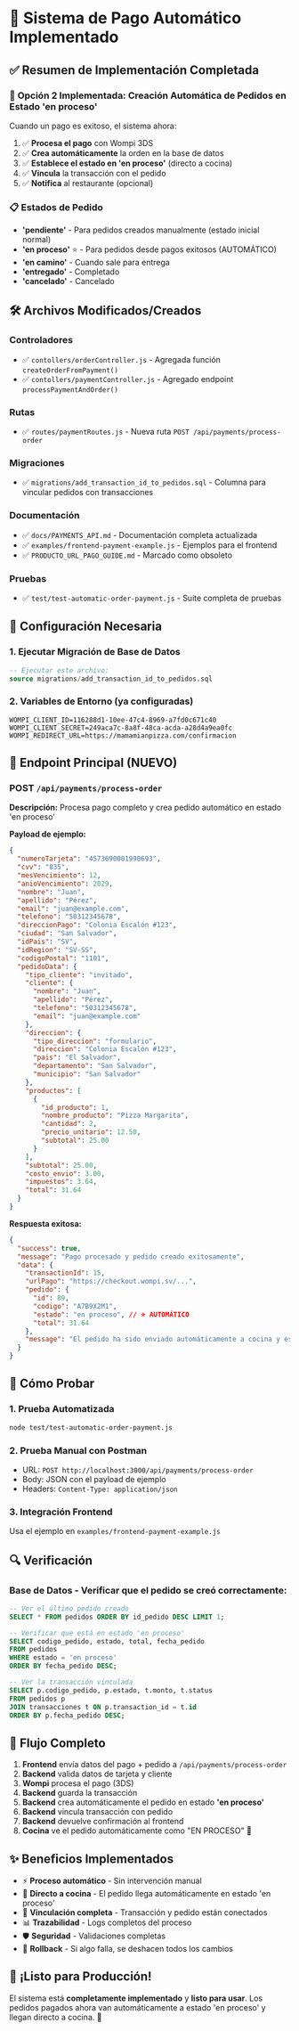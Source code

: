 # 🎉 Sistema de Pago Automático Implementado

## ✅ Resumen de Implementación Completada

### 🚀 **Opción 2 Implementada: Creación Automática de Pedidos en Estado 'en proceso'**

Cuando un pago es exitoso, el sistema ahora:
1. ✅ **Procesa el pago** con Wompi 3DS
2. ✅ **Crea automáticamente** la orden en la base de datos  
3. ✅ **Establece el estado en 'en proceso'** (directo a cocina)
4. ✅ **Vincula** la transacción con el pedido
5. ✅ **Notifica** al restaurante (opcional)

### 📋 Estados de Pedido
- **'pendiente'** - Para pedidos creados manualmente (estado inicial normal)
- **'en proceso'** ⭐ - Para pedidos desde pagos exitosos (AUTOMÁTICO)
- **'en camino'** - Cuando sale para entrega
- **'entregado'** - Completado
- **'cancelado'** - Cancelado

## 🛠️ Archivos Modificados/Creados

### **Controladores**
- ✅ `contollers/orderController.js` - Agregada función `createOrderFromPayment()`
- ✅ `contollers/paymentController.js` - Agregado endpoint `processPaymentAndOrder()`

### **Rutas**
- ✅ `routes/paymentRoutes.js` - Nueva ruta `POST /api/payments/process-order`

### **Migraciones**
- ✅ `migrations/add_transaction_id_to_pedidos.sql` - Columna para vincular pedidos con transacciones

### **Documentación**
- ✅ `docs/PAYMENTS_API.md` - Documentación completa actualizada
- ✅ `examples/frontend-payment-example.js` - Ejemplos para el frontend
- ✅ `PRODUCTO_URL_PAGO_GUIDE.md` - Marcado como obsoleto

### **Pruebas**
- ✅ `test/test-automatic-order-payment.js` - Suite completa de pruebas

## 🔧 Configuración Necesaria

### 1. **Ejecutar Migración de Base de Datos**
```sql
-- Ejecutar este archivo:
source migrations/add_transaction_id_to_pedidos.sql
```

### 2. **Variables de Entorno (ya configuradas)**
```env
WOMPI_CLIENT_ID=116288d1-10ee-47c4-8969-a7fd0c671c40
WOMPI_CLIENT_SECRET=249aca7c-8a8f-48ca-acda-a28d4a9ea0fc
WOMPI_REDIRECT_URL=https://mamamianpizza.com/confirmacion
```

## 🚀 Endpoint Principal (NUEVO)

### **POST** `/api/payments/process-order`

**Descripción:** Procesa pago completo y crea pedido automático en estado 'en proceso'

**Payload de ejemplo:**
```json
{
  "numeroTarjeta": "4573690001990693",
  "cvv": "835",
  "mesVencimiento": 12,
  "anioVencimiento": 2029,
  "nombre": "Juan",
  "apellido": "Pérez",
  "email": "juan@example.com",
  "telefono": "50312345678",
  "direccionPago": "Colonia Escalón #123",
  "ciudad": "San Salvador",
  "idPais": "SV",
  "idRegion": "SV-SS",
  "codigoPostal": "1101",
  "pedidoData": {
    "tipo_cliente": "invitado",
    "cliente": {
      "nombre": "Juan",
      "apellido": "Pérez",
      "telefono": "50312345678",
      "email": "juan@example.com"
    },
    "direccion": {
      "tipo_direccion": "formulario",
      "direccion": "Colonia Escalón #123",
      "pais": "El Salvador",
      "departamento": "San Salvador",
      "municipio": "San Salvador"
    },
    "productos": [
      {
        "id_producto": 1,
        "nombre_producto": "Pizza Margarita",
        "cantidad": 2,
        "precio_unitario": 12.50,
        "subtotal": 25.00
      }
    ],
    "subtotal": 25.00,
    "costo_envio": 3.00,
    "impuestos": 3.64,
    "total": 31.64
  }
}
```

**Respuesta exitosa:**
```json
{
  "success": true,
  "message": "Pago procesado y pedido creado exitosamente",
  "data": {
    "transactionId": 15,
    "urlPago": "https://checkout.wompi.sv/...",
    "pedido": {
      "id": 89,
      "codigo": "A7B9X2M1",
      "estado": "en proceso", // ⭐ AUTOMÁTICO
      "total": 31.64
    },
    "message": "El pedido ha sido enviado automáticamente a cocina y está en proceso"
  }
}
```

## 🧪 Cómo Probar

### **1. Prueba Automatizada**
```bash
node test/test-automatic-order-payment.js
```

### **2. Prueba Manual con Postman**
- URL: `POST http://localhost:3000/api/payments/process-order`  
- Body: JSON con el payload de ejemplo
- Headers: `Content-Type: application/json`

### **3. Integración Frontend**
Usa el ejemplo en `examples/frontend-payment-example.js`

## 🔍 Verificación

### **Base de Datos - Verificar que el pedido se creó correctamente:**
```sql
-- Ver el último pedido creado
SELECT * FROM pedidos ORDER BY id_pedido DESC LIMIT 1;

-- Verificar que está en estado 'en proceso'
SELECT codigo_pedido, estado, total, fecha_pedido 
FROM pedidos 
WHERE estado = 'en proceso' 
ORDER BY fecha_pedido DESC;

-- Ver la transacción vinculada
SELECT p.codigo_pedido, p.estado, t.monto, t.status
FROM pedidos p
JOIN transacciones t ON p.transaction_id = t.id
ORDER BY p.fecha_pedido DESC;
```

## 🎯 Flujo Completo

1. **Frontend** envía datos del pago + pedido a `/api/payments/process-order`
2. **Backend** valida datos de tarjeta y cliente
3. **Wompi** procesa el pago (3DS)
4. **Backend** guarda la transacción
5. **Backend** crea automáticamente el pedido en estado **'en proceso'**
6. **Backend** vincula transacción con pedido
7. **Backend** devuelve confirmación al frontend
8. **Cocina** ve el pedido automáticamente como "EN PROCESO" 🍕

## ✨ Beneficios Implementados

- ⚡ **Proceso automático** - Sin intervención manual
- 🍕 **Directo a cocina** - El pedido llega automáticamente en estado 'en proceso'
- 🔗 **Vinculación completa** - Transacción y pedido están conectados
- 📊 **Trazabilidad** - Logs completos del proceso
- 🛡️ **Seguridad** - Validaciones completas
- 🔄 **Rollback** - Si algo falla, se deshacen todos los cambios

## 🚀 ¡Listo para Producción!

El sistema está **completamente implementado** y **listo para usar**. Los pedidos pagados ahora van automáticamente a estado 'en proceso' y llegan directo a cocina. 🎉
